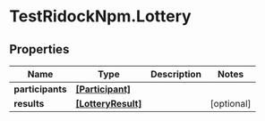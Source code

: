# TestRidockNpm.Lottery

## Properties
Name | Type | Description | Notes
------------ | ------------- | ------------- | -------------
**participants** | [**[Participant]**](Participant.md) |  | 
**results** | [**[LotteryResult]**](LotteryResult.md) |  | [optional] 


